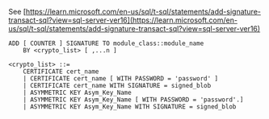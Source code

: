 See [https://learn.microsoft.com/en-us/sql/t-sql/statements/add-signature-transact-sql?view=sql-server-ver16](https://learn.microsoft.com/en-us/sql/t-sql/statements/add-signature-transact-sql?view=sql-server-ver16)
```
ADD [ COUNTER ] SIGNATURE TO module_class::module_name
    BY <crypto_list> [ ,...n ]
  
<crypto_list> ::=  
    CERTIFICATE cert_name  
    | CERTIFICATE cert_name [ WITH PASSWORD = 'password' ]
    | CERTIFICATE cert_name WITH SIGNATURE = signed_blob
    | ASYMMETRIC KEY Asym_Key_Name  
    | ASYMMETRIC KEY Asym_Key_Name [ WITH PASSWORD = 'password'.]
    | ASYMMETRIC KEY Asym_Key_Name WITH SIGNATURE = signed_blob
```
